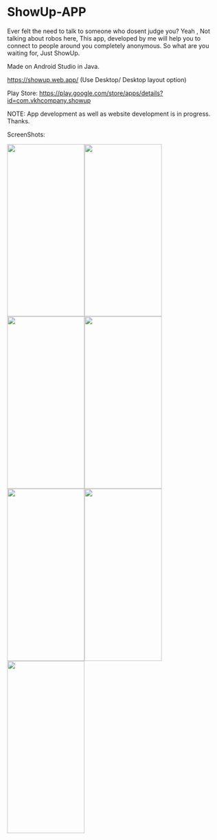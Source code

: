 # ShowUp-APP

Ever felt the need to talk to someone who dosent judge you? Yeah , Not talking about robos here, This app, developed by me will help you to connect to people around you completely anonymous. So what are you waiting for, Just ShowUp. 

Made on Android Studio in Java.

https://showup.web.app/   (Use Desktop/ Desktop layout option)

Play Store:  https://play.google.com/store/apps/details?id=com.vkhcompany.showup

NOTE:  App development as well as website development is in progress. Thanks.

ScreenShots:


<img src="https://user-images.githubusercontent.com/76583677/163007722-f3d90e04-7d68-4599-9302-4de8ef95429b.jpg" width="180" height="400"><img src="https://user-images.githubusercontent.com/76583677/163007730-b92d31ad-9a72-4aa9-bb69-e8e01fdd2cda.jpg" width="180" height="400"><img src="https://user-images.githubusercontent.com/76583677/163007735-137f24ed-06e8-4922-a665-b3c4af09cf2c.jpg" width="180" height="400"><img src="https://user-images.githubusercontent.com/76583677/163007739-44785dd9-0099-4f72-8992-3401eaa1dbf5.jpg" width="180" height="400"><img src="https://user-images.githubusercontent.com/76583677/163007744-6f5b1e1d-8eff-4b22-886c-0c8dcd106386.jpg" width="180" height="400"><img src="https://user-images.githubusercontent.com/76583677/163007745-3ad6c61c-5ac7-4489-8823-a7cd31ecdbac.jpg" width="180" height="400"><img src="https://user-images.githubusercontent.com/76583677/163007748-455382d8-7c82-4c46-9893-ad166983c7a6.jpg" width="180" height="400">
